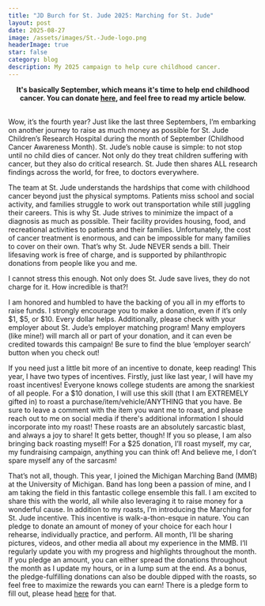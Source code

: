 ```yaml
---
title: "JD Burch for St. Jude 2025: Marching for St. Jude"
layout: post
date: 2025-08-27
image: /assets/images/St.-Jude-logo.png
headerImage: true
star: false
category: blog
description: My 2025 campaign to help cure childhood cancer.
---
```


<center><strong>It's basically September, which means it's time to help end childhood cancer. You can donate <a href="https://jdburch.com/2025">here</a>, and feel free to read my article below.</strong></center><br>

<p>Wow, it’s the fourth year? Just like the last three Septembers, I’m embarking on another journey to raise as much money as possible for St. Jude Children’s Research Hospital during the month of September (Childhood Cancer Awareness Month). St. Jude’s noble cause is simple: to not stop until no child dies of cancer. Not only do they treat children suffering with cancer, but they also do critical research. St. Jude then shares ALL research findings across the world, for free, to doctors everywhere.</p>

<p>The team at St. Jude understands the hardships that come with childhood cancer beyond just the physical symptoms. Patients miss school and social activity, and families struggle to work out transportation while still juggling their careers. This is why St. Jude strives to minimize the impact of a diagnosis as much as possible. Their facility provides housing, food, and recreational activities to patients and their families. Unfortunately, the cost of cancer treatment is enormous, and can be impossible for many families to cover on their own. That’s why St. Jude NEVER sends a bill. Their lifesaving work is free of charge, and is supported by philanthropic donations from people like you and me.</p>

<p>I cannot stress this enough. Not only does St. Jude save lives, they do not charge for it. How incredible is that?!</p>

<p>I am honored and humbled to have the backing of you all in my efforts to raise funds. I strongly encourage you to make a donation, even if it’s only $1, $5, or $10. Every dollar helps. Additionally, please check with your employer about St. Jude’s employer matching program! Many employers (like mine!) will march all or part of your donation, and it can even be credited towards this campaign! Be sure to find the blue ‘employer search’ button when you check out!</p>

<p>If you need just a little bit more of an incentive to donate, keep reading! This year, I have two types of incentives. Firstly, just like last year, I will have my roast incentives! Everyone knows college students are among the snarkiest of all people. For a $10 donation, I will use this skill (that I am EXTREMELY gifted in) to roast a purchase/item/vehicle/ANYTHING that you have. Be sure to leave a comment with the item you want me to roast, and please reach out to me on social media if there's additional information I should incorporate into my roast! These roasts are an absolutely sarcastic blast, and always a joy to share! It gets better, though! If you so please, I am also bringing back roasting myself! For a $25 donation, I’ll roast myself, my car, my fundraising campaign, anything you can think of! And believe me, I don’t spare myself any of the sarcasm!</p>

<p>That’s not all, though. This year, I joined the Michigan Marching Band (MMB) at the University of Michigan. Band has long been a passion of mine, and I am taking the field in this fantastic college ensemble this fall. I am excited to share this with the world, all while also leveraging it to raise money for a wonderful cause. In addition to my roasts, I’m introducing the Marching for St. Jude incentive. This incentive is walk-a-thon-esque in nature. You can pledge to donate an amount of money of your choice for each hour I rehearse, individually practice, and perform. All month, I’ll be sharing pictures, videos, and other media all about my experience in the MMB. I’ll regularly update you with my progress and highlights throughout the month. If you pledge an amount, you can either spread the donations throughout the month as I update my hours, or in a lump sum at the end. As a bonus, the pledge-fulfilling donations can also be double dipped with the roasts, so feel free to maximize the rewards you can earn! There is a pledge form to fill out, please head <a href="https://docs.google.com/forms/d/e/1FAIpQLSfX73r8o5PTWNOhWj95UCE4GXd1ogHCuRekFX3Qur3nrDFydg/viewform?usp=dialog">here</a> for that.</p>
